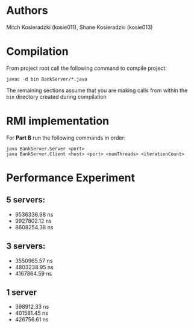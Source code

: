 # Authors

Mitch Kosieradzki (kosie011), Shane Kosieradzki (kosie013)

# Compilation

From project root call the following command to compile project:

    javac -d bin BankServer/*.java

The remaining sections assume that you are making calls from within the `bin` directory created during compilation

# RMI implementation

For **Part B** run the following commands in order:

    java BankServer.Server <port>
    java BankServer.Client <host> <port> <numThreads> <iterationCount>

# Performance Experiment

## 5 servers:

- 9536336.98 ns
- 9927802.12 ns
- 8608254.38 ns

## 3 servers:

- 3550965.57 ns
- 4803238.95 ns
- 4167864.59 ns

## 1 server

- 398912.33 ns
- 401581.45 ns
- 426756.61 ns